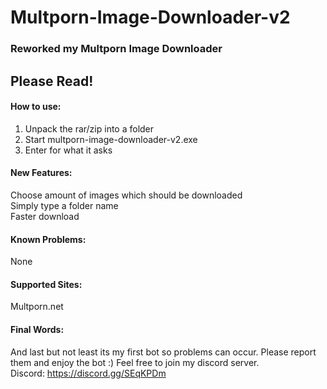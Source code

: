 # Multporn-Image-Downloader-v2  

### Reworked my Multporn Image Downloader  

## Please Read!  

#### How to use:  

1. Unpack the rar/zip into a folder  
2. Start multporn-image-downloader-v2.exe  
3. Enter for what it asks  


#### New Features:  

Choose amount of images which should be downloaded  
Simply type a folder name  
Faster download  


#### Known Problems:  

None  


#### Supported Sites:  

Multporn.net


#### Final Words:  

And last but not least its my first bot so problems can occur. Please report them and enjoy the bot :) Feel free to join my discord server.  
Discord: https://discord.gg/SEqKPDm
